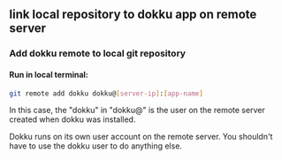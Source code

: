 ## link local repository to dokku app on remote server 

### Add dokku remote to local git repository

#### Run in local terminal:

```bash
git remote add dokku dokku@[server-ip]:[app-name]
```

In this case, the "dokku" in "dokku@" is the user on the remote server created when dokku was installed. 

Dokku runs on its own user account on the remote server. You shouldn't have to use the dokku user to do anything else.